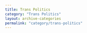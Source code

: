 ```yaml
---
title: Trans Politics
category: "Trans Politics"
layout: archive-categories
permalink: "category/trans-politics"
---
```


